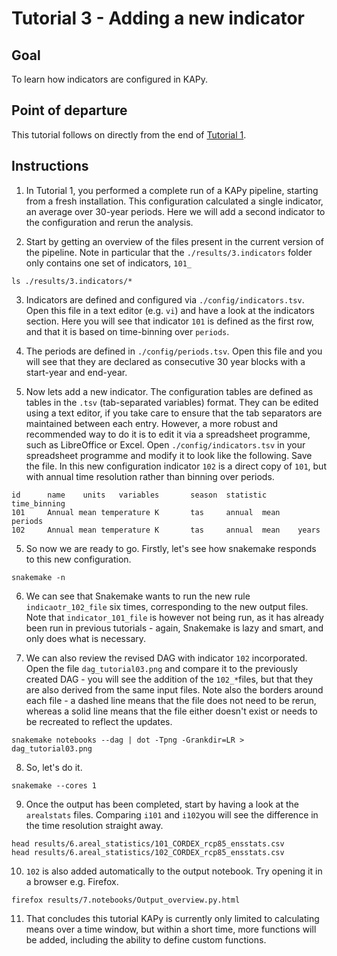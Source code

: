 # Tutorial 3 - Adding a new indicator

## Goal

To learn how indicators are configured in KAPy.

## Point of departure

This tutorial follows on directly from the end of [Tutorial 1](Tutorial01.md).

## Instructions

1. In Tutorial 1, you performed a complete run of a KAPy pipeline, starting from a fresh installation. This configuration calculated a single indicator, an average over 30-year periods. Here we will add a second indicator to the configuration and rerun the analysis.

2. Start by getting an overview of the files present in the current version of the pipeline. Note in particular that the `./results/3.indicators` folder only contains one set of indicators, `101_`
```
ls ./results/3.indicators/*
```

3. Indicators are defined and configured via `./config/indicators.tsv`. Open this file in a text editor (e.g. `vi`) and have a look at the indicators section. Here you will see that indicator `101` is defined as the first row, and that it is based on time-binning over `periods`. 

4. The periods are defined in `./config/periods.tsv`. Open this file and you will see that they are declared as consecutive 30 year blocks with a start-year and end-year.

4. Now lets add a new indicator. The configuration tables are defined as tables in the `.tsv` (tab-separated variables) format. They can be edited using a text editor, if you take care to ensure that the tab separators are maintained between each entry. However, a more robust and recommended way to do it is to edit it via a spreadsheet programme, such as LibreOffice or Excel. Open `./config/indicators.tsv` in your spreadsheet programme and modify it to look like the following. Save the file. In this new configuration indicator `102` is a direct copy of `101`, but with annual time resolution rather than binning over periods.
```
id      name    units   variables       season  statistic       time_binning
101     Annual mean temperature K       tas     annual  mean    periods
102     Annual mean temperature K       tas     annual  mean    years
```

5. So now we are ready to go. Firstly, let's see how snakemake responds to this new configuration.
```
snakemake -n

```

6. We can see that Snakemake wants to run the new rule `indicaotr_102_file` six times, corresponding to the new output files. Note that `indicator_101_file` is however not being run, as it has already been run in previous tutorials - again, Snakemake is lazy and smart, and only does what is necessary.

7. We can also review the revised DAG with indicator `102` incorporated. Open the file `dag_tutorial03.png` and compare it to the previously created DAG - you will see the addition of the `102_*`files, but that they are also derived from the same input files. Note also the borders around each file - a dashed line means that the file does not need to be rerun, whereas a solid line means that the file either doesn't exist or needs to be recreated to reflect the updates.

```
snakemake notebooks --dag | dot -Tpng -Grankdir=LR > dag_tutorial03.png
```

8. So, let's do it.

```
snakemake --cores 1

```

9. Once the output has been completed, start by having a look at the `arealstats` files. Comparing `i101` and `i102`you will see the difference in the time resolution straight away.
```
head results/6.areal_statistics/101_CORDEX_rcp85_ensstats.csv 
head results/6.areal_statistics/102_CORDEX_rcp85_ensstats.csv 
```

10. `102` is also added automatically to the output notebook. Try opening it in a browser e.g. Firefox.

```
firefox results/7.notebooks/Output_overview.py.html 
```

11. That concludes this tutorial KAPy is currently only limited to calculating means over a time window, but within a short time, more functions will be added, including the ability to define custom functions.

